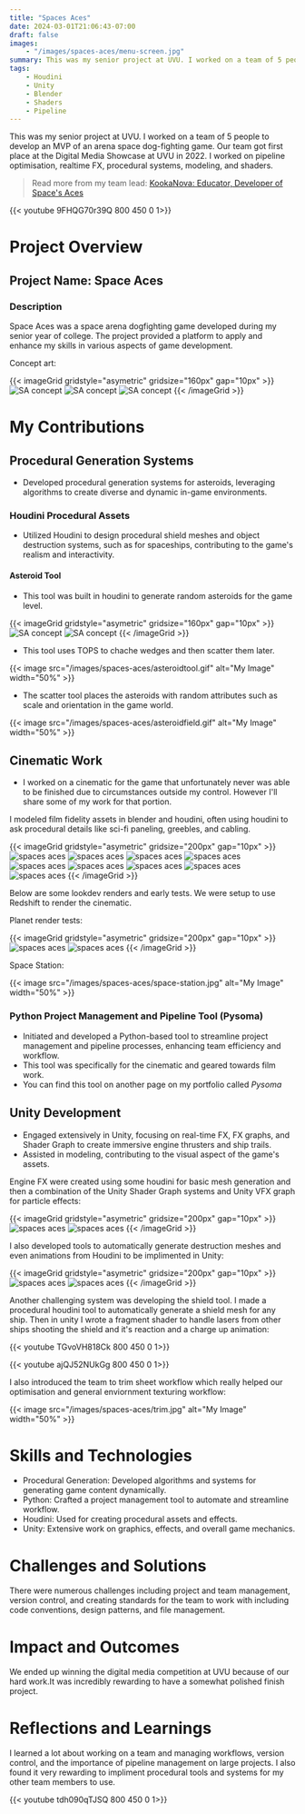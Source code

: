 ```yaml
---
title: "Spaces Aces"
date: 2024-03-01T21:06:43-07:00
draft: false
images:
    - "/images/spaces-aces/menu-screen.jpg"
summary: This was my senior project at UVU. I worked on a team of 5 people to develop an MVP of an arena space dog-fighting game. Our team got first place at the Digital Media Showcase at UVU in 2022. I worked on pipeline optimisation, realtime FX, procedural systems, modeling, and shaders.
tags:
    - Houdini
    - Unity
    - Blender
    - Shaders
    - Pipeline
---
```


This was my senior project at UVU. I worked on a team of 5 people to develop an MVP of an arena space dog-fighting game. Our team got first place at the Digital Media Showcase at UVU in 2022. I worked on pipeline optimisation, realtime FX, procedural systems, modeling, and shaders.

> Read more from my team lead: 
[KookaNova: Educator, Developer of Space's Aces](https://www.skywardfm.com/post/kookanova-educator-spaces-aces)


{{< youtube 9FHQG70r39Q 800 450 0 1>}}


# Project Overview
## Project Name: Space Aces
### Description
Space Aces was a space arena dogfighting game developed during my senior year of college. The project provided a platform to apply and enhance my skills in various aspects of game development.

Concept art:

{{< imageGrid gridstyle="asymetric" gridsize="160px" gap="10px" >}}
  ![SA concept](/images/spaces-aces/vespid.jpg)
  ![SA concept](/images/spaces-aces/mine-location.jpg)
  ![SA concept](/images/spaces-aces/megani-dragonfly.jpg)
{{< /imageGrid >}}


# My Contributions
## Procedural Generation Systems
- Developed procedural generation systems for asteroids, leveraging algorithms to create diverse and dynamic in-game environments.

### Houdini Procedural Assets
- Utilized Houdini to design procedural shield meshes and object destruction systems, such as for spaceships, contributing to the game's realism and interactivity.

#### Asteroid Tool
- This tool was built in houdini to generate random asteroids for the game level.

{{< imageGrid gridstyle="asymetric" gridsize="160px" gap="10px" >}}
  ![SA concept](/images/spaces-aces/asteroid.jpg)
  ![SA concept](/images/spaces-aces/asteroid-graph.jpg)
{{< /imageGrid >}}

- This tool uses TOPS to chache wedges and then scatter them later.

{{< image src="/images/spaces-aces/asteroidtool.gif" alt="My Image" width="50%" >}}

- The scatter tool places the asteroids with random attributes such as scale and orientation in the game world.

{{< image src="/images/spaces-aces/asteroidfield.gif" alt="My Image" width="50%" >}}


## Cinematic Work
- I worked on a cinematic for the game that unfortunately never was able to be finished due to circumstances outside my control. However I'll share some of my work for that portion.

I modeled film fidelity assets in blender and houdini, often using houdini to ask procedural details like sci-fi paneling, greebles, and cabling.

{{< imageGrid gridstyle="asymetric" gridsize="200px" gap="10px" >}}
  ![spaces aces](/images/spaces-aces/cruiser-01.png)
  ![spaces aces](/images/spaces-aces/cruiser-02.png)
  ![spaces aces](/images/spaces-aces/cables.png)
  ![spaces aces](/images/spaces-aces/greebles-01.png)
  ![spaces aces](/images/spaces-aces/greebles-02.png)
  ![spaces aces](/images/spaces-aces/plating-01.png)
  ![spaces aces](/images/spaces-aces/prison-ship.png)
  ![spaces aces](/images/spaces-aces/prison-ship-02.png)
  ![spaces aces](/images/spaces-aces/prison-ship-engine.png)
{{< /imageGrid >}}

Below are some lookdev renders and early tests. We were setup to use Redshift to render the cinematic.

Planet render tests:

{{< imageGrid gridstyle="asymetric" gridsize="200px" gap="10px" >}}
  ![spaces aces](/images/spaces-aces/planet-01.png)
  ![spaces aces](/images/spaces-aces/planet-02.png) 
{{< /imageGrid >}}

Space Station:

{{< image src="/images/spaces-aces/space-station.jpg" alt="My Image" width="50%" >}}

### Python Project Management and Pipeline Tool (Pysoma)
- Initiated and developed a Python-based tool to streamline project management and pipeline processes, enhancing team efficiency and workflow.
- This tool was specifically for the cinematic and geared towards film work.
- You can find this tool on another page on my portfolio called *Pysoma*



## Unity Development
- Engaged extensively in Unity, focusing on real-time FX, FX graphs, and Shader Graph to create immersive engine thrusters and ship trails.
- Assisted in modeling, contributing to the visual aspect of the game's assets.

Engine FX were created using some houdini for basic mesh generation and then a combination of the Unity Shader Graph systems and Unity VFX graph for particle effects:

{{< imageGrid gridstyle="asymetric" gridsize="200px" gap="10px" >}}
  ![spaces aces](/images/spaces-aces/flam3.gif)
  ![spaces aces](/images/spaces-aces/sparks.gif) 
{{< /imageGrid >}}

I also developed tools to automatically generate destruction meshes and even animations from Houdini to be implimented in Unity:

{{< imageGrid gridstyle="asymetric" gridsize="200px" gap="10px" >}}
  ![spaces aces](/images/spaces-aces/explode.gif)
  ![spaces aces](/images/spaces-aces/explodee.gif) 
{{< /imageGrid >}}

Another challenging system was developing the shield tool. I made a procedural houdini tool to automatically generate a shield mesh for any ship. Then in unity I wrote a fragment shader to handle lasers from other ships shooting the shield and it's reaction and a charge up animation:

{{< youtube TGvoVH818Ck  800 450 0 1>}}

{{< youtube ajQJ52NUkGg  800 450 0 1>}}

I also introduced the team to trim sheet workflow which really helped our optimisation and general enviornment texturing workflow:

{{< image src="/images/spaces-aces/trim.jpg" alt="My Image" width="50%" >}}

# Skills and Technologies
- Procedural Generation: Developed algorithms and systems for generating game content dynamically.
- Python: Crafted a project management tool to automate and streamline workflow.
- Houdini: Used for creating procedural assets and effects.
- Unity: Extensive work on graphics, effects, and overall game mechanics.

# Challenges and Solutions
There were numerous challenges including project and team management, version control, and creating standards for the team to work with including code conventions, design patterns, and file management. 

# Impact and Outcomes
We ended up winning the digital media competition at UVU because of our hard work.It was incredibly rewarding to have a somewhat polished finish project.

# Reflections and Learnings
I learned a lot about working on a team and managing workflows, version control, and the importance of pipeline management on large projects. I also found it very rewarding to impliment procedural tools and systems for my other team members to use.

{{< youtube tdh090qTJSQ  800 450 0 1>}}

